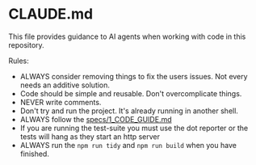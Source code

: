 # CLAUDE.md

This file provides guidance to AI agents when working with code in this repository.

Rules:
- ALWAYS consider removing things to fix the users issues. Not every needs an additive solution.
- Code should be simple and reusable. Don't overcomplicate things.
- NEVER write comments.
- Don't try and run the project. It's already running in another shell.
- ALWAYS follow the [specs/1_CODE_GUIDE.md](specs/1_CODE_GUIDE.md)
- If you are running the test-suite you must use the dot reporter or the tests will hang as they start an http server
- ALWAYS run the `npm run tidy` and `npm run build` when you have finished.